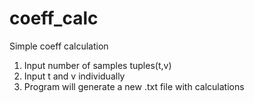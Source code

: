 # coeff_calc
Simple coeff calculation

1. Input number of samples tuples(t,v) 
2. Input t and v individually 
3. Program will generate a new .txt file with calculations 

